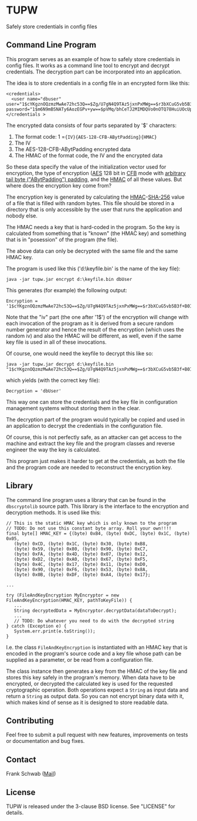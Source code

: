 # TUPW

Safely store credentials in config files

## Command Line Program

This program serves as an example of how to safely store credentials in config files. It works as a command line tool to encrypt and decrypt credentials. The decryption part can be incorporated into an application.

The idea is to store credentials in a config file in an encrypted form like this:

    <credentials>
      <user name="dbuser" user="1$cYKgznOQzmzMwAe72hc53Q==$Zg/U7gN4Q9TAz5jxnPxMWg==$r3bXCuG5vb5B3f+B0IUV+6bizLWI58fz2GkKc5dYFSA=" password="1$m6N9mBSNATy6AozEGPv+yw==$pVMq/bhCeTJ2MIMDQVo0nOTQ78HuiUOcUpweyX/KaK8=$tFSn2LNUgTPiThgf4TgJwtJn/MIt6ysVFtRO96G63JI="/>
    </credentials >

The encrypted data consists of four parts separated by '$' characters:

1. The format code: 1 =`{IV}{AES-128-CFB-ABytPadding}{HMAC}`
2. The IV
3. The AES-128-CFB-ABytPadding encrypted data
3. The HMAC of the format code, the IV and the encrypted data

So these data specify the value of the initialization vector used for encryption, the type of encryption ([AES](https://en.wikipedia.org/wiki/Advanced_Encryption_Standard "AES") 128 bit in [CFB](https://en.wikipedia.org/wiki/Block_cipher_mode_of_operation#CFB "CFB") mode with [arbitrary tail byte ("ABytPadding") padding](https://eprint.iacr.org/2003/098.pdf "AByt-Pad"), and the [HMAC](https://en.wikipedia.org/wiki/Hash-based_message_authentication_code "HMAC") of all these values. But where does the encryption key come from?

The encryption key is generated by calculating the [HMAC](https://en.wikipedia.org/wiki/Hash-based_message_authentication_code "HMAC")-[SHA-256](https://en.wikipedia.org/wiki/SHA-2 "SHA-256") value of a file that is filled with random bytes. This file should be stored in a directory that is only accessible by the user that runs the application and nobody else.

The HMAC needs a key that is hard-coded in the program. So the key is calculated from something that is "known" (the HMAC key) and something that is in "posession" of the program (the file).

The above data can only be decrypted with the same file and the same HMAC key.

The program is used like this ('d:\keyfile.bin' is the name of the key file):

    java -jar tupw.jar encrypt d:\keyfile.bin dbUser

This generates (for example) the following output:

    Encryption = '1$cYKgznOQzmzMwAe72hc53Q==$Zg/U7gN4Q9TAz5jxnPxMWg==$r3bXCuG5vb5B3f+B0IUV+6bizLWI58fz2GkKc5dYFSA='

Note that the "iv" part (the one after '1$') of the encryption will change with each invocation of the program as it is derived from a secure random number generator and hence the result of the encryption (which uses the random iv) and also the HMAC will be different, as well, even if the same key file is used in all of these invocations.

Of course, one would need the keyfile to decrypt this like so:

    java -jar tupw.jar decrypt d:\keyfile.bin "1$cYKgznOQzmzMwAe72hc53Q==$Zg/U7gN4Q9TAz5jxnPxMWg==$r3bXCuG5vb5B3f+B0IUV+6bizLWI58fz2GkKc5dYFSA="

which yields (with the correct key file):

    Decryption = 'dbUser'
    
This way one can store the credentials and the key file in configuration management systems without storing them in the clear.

The decryption part of the program would typically be copied and used in an application to decrypt the credentials in the configuration file.

Of course, this is not perfectly safe, as an attacker can get access to the machine and extract the key file and the program classes and reverse engineer the way the key is calculated.

This program just makes it harder to get at the credentials, as both the file and the program code are needed to reconstruct the encryption key.

## Library

The command line program uses a library that can be found in the `dbscryptolib` source path. This library is the interface to the encryption and decryption methods. It is used like this:

    // This is the static HMAC key which is only known to the program
    // TODO: Do not use this constant byte array. Roll your own!!!!
    final byte[] HMAC_KEY = {(byte) 0xB4, (byte) 0xDC, (byte) 0x1C, (byte) 0x05,
       (byte) 0xCD, (byte) 0x1C, (byte) 0x30, (byte) 0xB8,
       (byte) 0x59, (byte) 0x80, (byte) 0x90, (byte) 0xC7,
       (byte) 0xFA, (byte) 0x4D, (byte) 0x07, (byte) 0x12,
       (byte) 0xD2, (byte) 0xA0, (byte) 0x67, (byte) 0xF5,
       (byte) 0x4C, (byte) 0x17, (byte) 0x11, (byte) 0xD0,
       (byte) 0x90, (byte) 0xF6, (byte) 0x53, (byte) 0x8A,
       (byte) 0x0B, (byte) 0xDF, (byte) 0xA4, (byte) 0x17};
    
	...
	
	try (FileAndKeyEncryption MyEncryptor = new FileAndKeyEncryption(HMAC_KEY, pathToKeyFile)) {
	   ...
       String decryptedData = MyEncryptor.decryptData(dataToDecrypt);
	   ...
	   // TODO: Do whatever you need to do with the decrypted string
    } catch (Exception e) {
       System.err.print(e.toString());
    }

I.e. the class `FileAndKeyEncryption` is instantiated with an HMAC key that is encoded in the program's source code and a key file whose path can be supplied as a parameter, or be read from a configuration file.

The class instance then generates a key from the HMAC of the key file and stores this key safely in the program's memory. When data have to be encrypted, or decrypted the calculated key is used for the requested cryptographic operation. Both operations expect a `String` as input data and return a `String` as output data. So you can not encrypt binary data with it, which makes kind of sense as it is designed to store readable data.
		 
## Contributing

Feel free to submit a pull request with new features, improvements on tests or documentation and bug fixes.

## Contact

Frank Schwab ([Mail](mailto:frank.schwab@deutschebahn.com "Mail"))

## License

TUPW is released under the 3-clause BSD license. See "LICENSE" for details.
